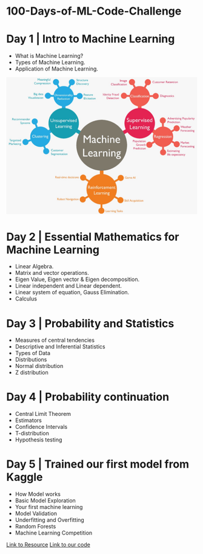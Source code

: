﻿# 100-Days-of-ML-Code-Challenge

# Day 1 | Intro to Machine Learning

* What is Machine Learning?
* Types of Machine Learning. 
* Application of Machine Learning.

![image](Images/machine-learning.jpg)

# Day 2 | Essential Mathematics for Machine Learning

* Linear Algebra.
* Matrix and vector operations.
* Eigen Value, Eigen vector & Eigen decomposition.
* Linear independent and Linear dependent.
* Linear system of equation, Gauss Elimination.
* Calculus

# Day 3 | Probability and Statistics

* Measures of central tendencies
* Descriptive and Inferential Statistics
* Types of Data
* Distributions
* Normal distribution
* Z distribution

# Day 4 | Probability continuation

* Central Limit Theorem
* Estimators
* Confidence Intervals
* T-distribution
* Hypothesis testing

# Day 5 | Trained our first model from Kaggle 

* How Model works
* Basic Model Exploration
* Your first machine learning
* Model Validation
* Underfitting and Overfitting
* Random Forests
* Machine Learning Competition

[Link to Resource](https://www.kaggle.com/learn/intro-to-machine-learning)
[Link to our code](https://github.com/ashu-ashish/100-Days-of-ML-Code-Challenge/tree/main/Code/1_Intro%20to%20machine%20Learning%20from%20kaggle)
